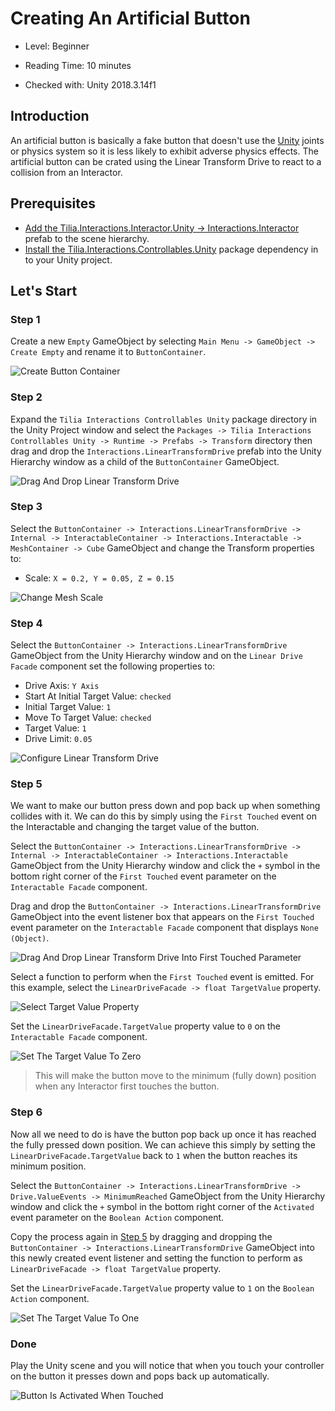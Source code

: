 # Creating An Artificial Button

* Level: Beginner

* Reading Time: 10 minutes

* Checked with: Unity 2018.3.14f1

## Introduction

An artificial button is basically a fake button that doesn't use the [Unity] joints or physics system so it is less likely to exhibit adverse physics effects. The artificial button can be crated using the Linear Transform Drive to react to a collision from an Interactor.

## Prerequisites

* [Add the Tilia.Interactions.Interactor.Unity -> Interactions.Interactor] prefab to the scene hierarchy.
* [Install the Tilia.Interactions.Controllables.Unity] package dependency in to your Unity project.

## Let's Start

### Step 1

Create a new `Empty` GameObject by selecting `Main Menu -> GameObject -> Create Empty` and rename it to `ButtonContainer`.

![Create Button Container](assets/images/CreateButtonContainer.png)

### Step 2

Expand the `Tilia Interactions Controllables Unity` package directory in the Unity Project window and select the `Packages -> Tilia Interactions Controllables Unity -> Runtime -> Prefabs -> Transform` directory then drag and drop the `Interactions.LinearTransformDrive` prefab into the Unity Hierarchy window as a child of the  `ButtonContainer` GameObject.

![Drag And Drop Linear Transform Drive](assets/images/DragAndDropLinearTransformDrive.png)

### Step 3

Select the `ButtonContainer -> Interactions.LinearTransformDrive -> Internal -> InteractableContainer -> Interactions.Interactable -> MeshContainer -> Cube` GameObject and change the Transform properties to:

* Scale: `X = 0.2, Y = 0.05, Z = 0.15`

![Change Mesh Scale](assets/images/ChangeMeshScale.png)

### Step 4

Select the `ButtonContainer -> Interactions.LinearTransformDrive` GameObject from the Unity Hierarchy window and on the `Linear Drive Facade` component set the following properties to:

* Drive Axis: `Y Axis`
* Start At Initial Target Value: `checked`
* Initial Target Value: `1`
* Move To Target Value: `checked`
* Target Value: `1`
* Drive Limit: `0.05`

![Configure Linear Transform Drive](assets/images/ConfigureLinearTransformDrive.png)

### Step 5

We want to make our button press down and pop back up when something collides with it. We can do this by simply using the `First Touched` event on the Interactable and changing the target value of the button.

Select the `ButtonContainer -> Interactions.LinearTransformDrive -> Internal -> InteractableContainer -> Interactions.Interactable` GameObject from the Unity Hierarchy window and click the `+` symbol in the bottom right corner of the `First Touched` event parameter on the `Interactable Facade` component.

Drag and drop the `ButtonContainer -> Interactions.LinearTransformDrive` GameObject into the event listener box that appears on the `First Touched` event parameter on the `Interactable Facade` component that displays `None (Object)`.

![Drag And Drop Linear Transform Drive Into First Touched Parameter](assets/images/DragAndDropLinearTransformDriveIntoFirstTouchedParameter.png)

Select a function to perform when the `First Touched` event is emitted. For this example, select the `LinearDriveFacade -> float TargetValue` property.

![Select Target Value Property](assets/images/SelectTargetValueProperty.png)

Set the `LinearDriveFacade.TargetValue` property value to `0` on the `Interactable Facade` component.

![Set The Target Value To Zero](assets/images/SetTheTargetValueToZero.png)

> This will make the button move to the minimum (fully down) position when any Interactor first touches the button.

### Step 6

Now all we need to do is have the button pop back up once it has reached the fully pressed down position. We can achieve this simply by setting the `LinearDriveFacade.TargetValue` back to `1` when the button reaches its minimum position.

Select the `ButtonContainer -> Interactions.LinearTransformDrive -> Drive.ValueEvents -> MinimumReached` GameObject from the Unity Hierarchy window and click the `+` symbol in the bottom right corner of the `Activated` event parameter on the `Boolean Action` component.

Copy the process again in [Step 5] by dragging and dropping the `ButtonContainer -> Interactions.LinearTransformDrive` GameObject into this newly created event listener and setting the function to perform as `LinearDriveFacade -> float TargetValue` property.

Set the `LinearDriveFacade.TargetValue` property value to `1` on the `Boolean Action` component.

![Set The Target Value To One](assets/images/SetTheTargetValueToOne.png)

### Done

Play the Unity scene and you will notice that when you touch your controller on the button it presses down and pops back up automatically.

![Button Is Activated When Touched](assets/images/ButtonIsActivatedWhenTouched.png)

[Add the Tilia.Interactions.Interactor.Unity -> Interactions.Interactor]: https://github.com/ExtendRealityLtd/Tilia.Interactions.Interactables.Unity/tree/master/Documentation/HowToGuides/AddingAnInteractor/README.md
[Install the Tilia.Interactions.Controllables.Unity]: ../Installation/README.md
[Unity]: https://unity3d.com/
[Step 5]: #Step-5